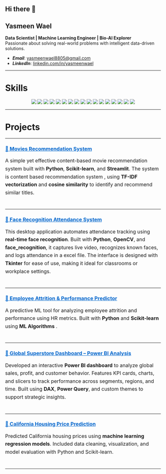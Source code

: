## Hi there 👋

<!--
**yasmeenn88/yasmeenn88** is a ✨ _special_ ✨ repository because its `README.md` (this file) appears on your GitHub profile.

Here are some ideas to get you started:

- 🔭 I’m currently working on ...
- 🌱 I’m currently learning ...
- 👯 I’m looking to collaborate on ...
- 🤔 I’m looking for help with ...
- 💬 Ask me about ...
- 📫 How to reach me: ...
- 😄 Pronouns: ...
- ⚡ Fun fact: ...

-->



## Yasmeen Wael

**Data Scientist | Machine Learning Engineer | Bio-AI Explorer**  
Passionate about solving real-world problems with intelligent data-driven solutions.

- ***Email***: [yasmeenwael8805@gmail.com](mailto:yasmeenwael8805@gmail.com)  
- ***LinkedIn***: [linkedin.com/in/yasmeenwael](https://www.linkedin.com/in/yasmeenwael)


---

# **Skills**

<p align="center">
  <!-- Core Languages & Libraries -->
  <img src="https://img.shields.io/badge/Python-3776AB?style=for-the-badge&logo=python&logoColor=white" />
  <img src="https://img.shields.io/badge/Pandas-150458?style=for-the-badge&logo=pandas&logoColor=white" />
  <img src="https://img.shields.io/badge/Numpy-013243?style=for-the-badge&logo=numpy&logoColor=white" />
  <img src="https://img.shields.io/badge/Scikit--Learn-F7931E?style=for-the-badge&logo=scikit-learn&logoColor=black" />
  <img src="https://img.shields.io/badge/TensorFlow-FF6F00?style=for-the-badge&logo=tensorflow&logoColor=white" />
  <img src="https://img.shields.io/badge/HuggingFace-FFD21F?style=for-the-badge&logo=huggingface&logoColor=black" />
  <img src="https://img.shields.io/badge/C++-00599C?style=for-the-badge&logo=c%2B%2B&logoColor=white" />


  <!-- Computer Vision -->
  <img src="https://img.shields.io/badge/OpenCV-5C3EE8?style=for-the-badge&logo=opencv&logoColor=white" />
  <img src="https://img.shields.io/badge/YOLO-000000?style=for-the-badge&logo=yolo&logoColor=white" />

  <!-- Visualization -->
  <img src="https://img.shields.io/badge/Power%20BI-F2C811?style=for-the-badge&logo=powerbi&logoColor=black" />
  <img src="https://img.shields.io/badge/Tableau-E97627?style=for-the-badge&logo=tableau&logoColor=white" />
  <img src="https://img.shields.io/badge/Matplotlib-11557C?style=for-the-badge&logo=matplotlib&logoColor=white" />
  <img src="https://img.shields.io/badge/Seaborn-2E74B5?style=for-the-badge&logo=seaborn&logoColor=white" />
  <img src="https://img.shields.io/badge/Plotly-3F4F75?style=for-the-badge&logo=plotly&logoColor=white" />

  <!-- Analytics & Platforms -->
  <img src="https://img.shields.io/badge/SQL-336791?style=for-the-badge&logo=mysql&logoColor=white" />
  <img src="https://img.shields.io/badge/Google%20Cloud-4285F4?style=for-the-badge&logo=googlecloud&logoColor=white" />
  <img src="https://img.shields.io/badge/Time%20Series%20Analysis-0066CC?style=for-the-badge&logo=clockify&logoColor=white" />
</p>

---

# **Projects**

---

<div style="margin-bottom: 40px;">
  <h3>
    <a href="https://github.com/yasmeenn88/MOVIES_RECOMMENDATION_SYSTEM" target="_blank" style="color: #0066cc; text-decoration: underline;">
     🔗 Movies Recommendation System
    </a>
  </h3>
  <p style="font-size: 16px; line-height: 1.6;">
    A simple yet effective content-based movie recommendation system built with <strong>Python</strong>, 
    <strong>Scikit-learn</strong>, and <strong>Streamlit</strong>. The system is content based recommendation system 
    <em></em>, using <strong>TF-IDF vectorization</strong> and 
    <strong>cosine similarity</strong> to identify and recommend similar titles.
  </p>

</div>

--- 

<div style="margin-bottom: 40px;">
  <h3>
    <a href="https://github.com/yasmeenn88/Face-Recognition-Attendance-System" target="_blank" style="color: #0066cc; text-decoration: underline;">
     🔗 Face Recognition Attendance System
    </a>
  </h3>
  <p style="font-size: 16px; line-height: 1.6;">
    This desktop application automates attendance tracking using <strong>real-time face recognition</strong>.
    Built with <strong>Python</strong>, <strong>OpenCV</strong>, and <strong>face_recognition</strong>, it captures live video,
    recognizes known faces, and logs attendance in a excel file. The interface is designed with <strong>Tkinter</strong> for ease of use,
    making it ideal for classrooms or workplace settings.
  </p>
</div>

---

<div style="margin-bottom: 40px;">
  <h3>
    <a href="https://github.com/yasmeenn88/AI-Driven-Employee-Performance-Attrition-Analyzer" target="_blank" style="color: #0066cc; text-decoration: underline;">
     🔗 Employee Attrition & Performance Predictor
    </a>
  </h3>
  <p style="font-size: 16px; line-height: 1.6;">
    A predictive ML tool for analyzing employee attrition and performance using HR metrics. Built with <strong>Python</strong> and <strong>Scikit-learn</strong> using <strong>ML Algorithms</strong> .
  </p>
</div>

---

<div style="margin-bottom: 40px;">
  <h3>
    <a href="https://github.com/yasmeenn88/Global-Superstore-Dataset-Analysis-Power-BI-Dashboard" target="_blank" style="color: #0066cc; text-decoration: underline;">
      🔗 Global Superstore Dashboard – Power BI Analysis
    </a>
  </h3>
  <p style="font-size: 16px; line-height: 1.6;">
    Developed an interactive <strong>Power BI dashboard</strong> to analyze global sales, profit, and customer behavior.
    Features KPI cards, charts, and slicers to track performance across segments, regions, and time. Built using
    <strong>DAX</strong>, <strong>Power Query</strong>, and custom themes to support strategic insights.
  </p>
</div>

---

<div style="margin-bottom: 40px;">
  <h3>
    <a href="https://github.com/yasmeenn88/California-Housing-Market-Analysis-Price-Prediction/tree/main" target="_blank" style="color: #0066cc; text-decoration: underline;">
     🔗 California Housing Price Prediction
    </a>
  </h3>
  <p style="font-size: 16px; line-height: 1.6;">
    Predicted California housing prices using <strong>machine learning regression models</strong>. 
    Included data cleaning, visualization, and model evaluation with Python and Scikit-learn.
  </p>
</div>

---
